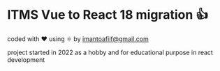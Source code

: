 # ITMS Vue to React 18 migration 👍

coded with ❤️ using ⚛️ by imantoafiif@gmail.com

project started in 2022 as a hobby and for educational purpose in react development
